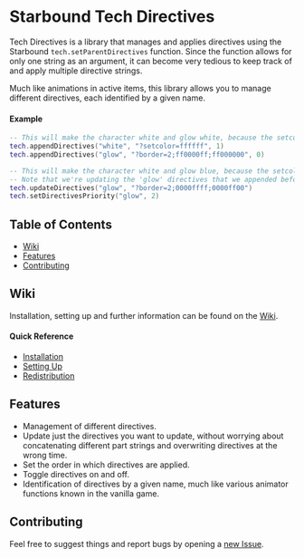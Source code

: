 # Starbound Tech Directives
Tech Directives is a library that manages and applies directives using the Starbound `tech.setParentDirectives` function. Since the function allows for only one string as an argument, it can become very tedious to keep track of and apply multiple directive strings.

Much like animations in active items, this library allows you to manage different directives, each identified by a given name.

#### Example

```lua
-- This will make the character white and glow white, because the setcolor is applied after the red border.
tech.appendDirectives("white", "?setcolor=ffffff", 1)
tech.appendDirectives("glow", "?border=2;ff0000ff;ff000000", 0)

-- This will make the character white and glow blue, because the setcolor is applied before the blue border.
-- Note that we're updating the 'glow' directives that we appended before.
tech.updateDirectives("glow", "?border=2;0000ffff;0000ff00")
tech.setDirectivesPriority("glow", 2)
```

## Table of Contents
- [Wiki](#wiki)
- [Features](#features)
- [Contributing](#contributing)

## Wiki

Installation, setting up and further information can be found on the [Wiki](https://github.com/Silverfeelin/Starbound-TechDirectives/wiki).

#### Quick Reference

* [Installation](https://github.com/Silverfeelin/Starbound-TechDirectives/wiki/Installation)
* [Setting Up](https://github.com/Silverfeelin/Starbound-TechDirectives/wiki/Setting-Up)
* [Redistribution](https://github.com/Silverfeelin/Starbound-TechDirectives/wiki/Redistribution)

## Features

* Management of different directives.
 * Update just the directives you want to update, without worrying about concatenating different part strings and overwriting directives at the wrong time.
 * Set the order in which directives are applied.
 * Toggle directives on and off.
* Identification of directives by a given name, much like various animator functions known in the vanilla game.

## Contributing

Feel free to suggest things and report bugs by opening a [new Issue](https://github.com/Silverfeelin/Starbound-TechDirectives/issues/new).
